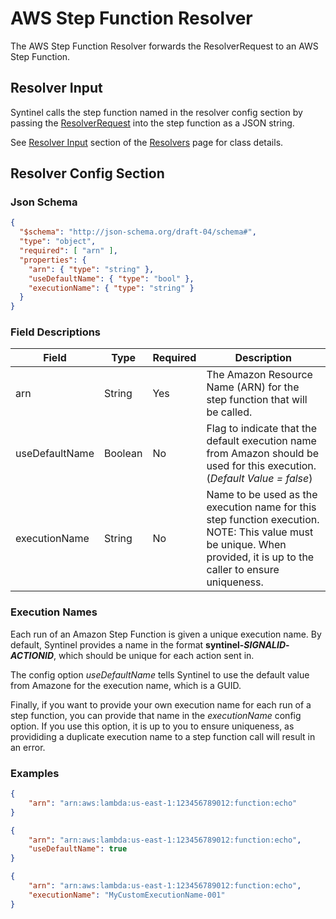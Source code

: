 # AWS Step Function Resolver

The AWS Step Function Resolver forwards the ResolverRequest to an AWS Step Function.

## Resolver Input

Syntinel calls the step function named in the resolver config section by passing the [ResolverRequest](./overview.md#resolverrequest) into the step function as a JSON string. 

See [Resolver Input](./overview.md#resolver-input) section of the [Resolvers](./overview.md) page for class details.

## Resolver Config Section

### Json Schema

````json
{
  "$schema": "http://json-schema.org/draft-04/schema#",
  "type": "object",
  "required": [ "arn" ],
  "properties": {
    "arn": { "type": "string" },
    "useDefaultName": { "type": "bool" },
    "executionName": { "type": "string" }
  }
}
````

### Field Descriptions

|Field|Type|Required|Description
|-----|----|--------|-----------
|arn|String|Yes|The Amazon Resource Name (ARN) for the step function that will be called.
|useDefaultName|Boolean|No|Flag to indicate that the default execution name from Amazon should be used for this execution.  (*Default Value = false*)
|executionName|String|No|Name to be used as the execution name for this step function execution.  NOTE:  This value must be unique.  When provided, it is up to the caller to ensure uniqueness.

### Execution Names

Each run of an Amazon Step Function is given a unique execution name.  By default, Syntinel provides a name in the format **syntinel-*SIGNALID*-*ACTIONID***, which should be unique for each action sent in.

The config option *useDefaultName* tells Syntinel to use the default value from Amazone for the execution name, which is a GUID.

Finally, if you want to provide your own execution name for each run of a step function, you can provide that name in the *executionName* config option.    If you use this option, it is up to you to ensure uniqueness, as provididing a duplicate execution name to a step function call will result in an error.

### Examples

````json
{
    "arn": "arn:aws:lambda:us-east-1:123456789012:function:echo"
}
````

````json
{
    "arn": "arn:aws:lambda:us-east-1:123456789012:function:echo",
    "useDefaultName": true
}
````

````json
{
    "arn": "arn:aws:lambda:us-east-1:123456789012:function:echo",
    "executionName": "MyCustomExecutionName-001"
}
````
